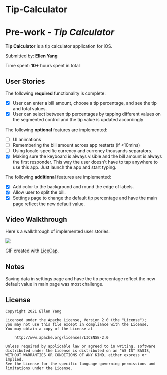
# Tip-Calculator
# Pre-work - *Tip Calculator*

**Tip Calculator** is a tip calculator application for iOS.

Submitted by: **Ellen Yang**

Time spent: **10+** hours spent in total

## User Stories

The following **required** functionality is complete:

* [x] User can enter a bill amount, choose a tip percentage, and see the tip and total values.
* [x] User can select between tip percentages by tapping different values on the segmented control and the tip value is updated accordingly

The following **optional** features are implemented:

* [ ] UI animations
* [ ] Remembering the bill amount across app restarts (if <10mins)
* [ ] Using locale-specific currency and currency thousands separators.
* [x] Making sure the keyboard is always visible and the bill amount is always the first responder. This way the user doesn't have to tap anywhere to use this app. Just launch the app and start typing.

The following **additional** features are implemented:

- [x] Add color to the background and round the edge of labels.
- [x] Allow user to split the bill.
- [x] Settings page to change the default tip percentage and have the main page reflect the new default value. 

## Video Walkthrough

Here's a walkthrough of implemented user stories:

![](https://i.imgur.com/K6OBawX.gif)


GIF created with [LiceCap](http://www.cockos.com/licecap/).

## Notes

Saving data in settings page and have the tip percentage reflect the new default value in main page was most challenge.

## License

    Copyright 2021 Ellen Yang

    Licensed under the Apache License, Version 2.0 (the "License");
    you may not use this file except in compliance with the License.
    You may obtain a copy of the License at

        http://www.apache.org/licenses/LICENSE-2.0

    Unless required by applicable law or agreed to in writing, software
    distributed under the License is distributed on an "AS IS" BASIS,
    WITHOUT WARRANTIES OR CONDITIONS OF ANY KIND, either express or implied.
    See the License for the specific language governing permissions and
    limitations under the License.
